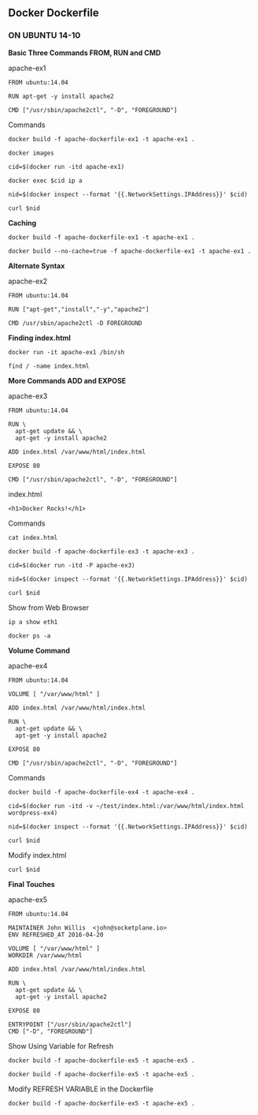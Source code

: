 Docker Dockerfile 
-------------------

### ON UBUNTU 14-10

**Basic Three Commands FROM, RUN and CMD** 

apache-ex1

```
FROM ubuntu:14.04

RUN apt-get -y install apache2 

CMD ["/usr/sbin/apache2ctl", "-D", "FOREGROUND"]
```

Commands

```
docker build -f apache-dockerfile-ex1 -t apache-ex1 .

docker images
    
cid=$(docker run -itd apache-ex1)
    
docker exec $cid ip a

nid=$(docker inspect --format '{{.NetworkSettings.IPAddress}}' $cid)
    
curl $nid
```

**Caching** 

```
docker build -f apache-dockerfile-ex1 -t apache-ex1 .
    
docker build --no-cache=true -f apache-dockerfile-ex1 -t apache-ex1 .
```

**Alternate Syntax** 

apache-ex2

```
FROM ubuntu:14.04

RUN ["apt-get","install","-y","apache2"]

CMD /usr/sbin/apache2ctl -D FOREGROUND
```

**Finding index.html** 

```
docker run -it apache-ex1 /bin/sh

find / -name index.html
```

**More Commands ADD and EXPOSE** 

apache-ex3

```
FROM ubuntu:14.04

RUN \
  apt-get update && \
  apt-get -y install apache2 

ADD index.html /var/www/html/index.html

EXPOSE 80 

CMD ["/usr/sbin/apache2ctl", "-D", "FOREGROUND"]
```

index.html

```
<h1>Docker Rocks!</h1>
```

Commands

```
cat index.html 
    
docker build -f apache-dockerfile-ex3 -t apache-ex3 .
    
cid=$(docker run -itd -P apache-ex3)
    
nid=$(docker inspect --format '{{.NetworkSettings.IPAddress}}' $cid)
    
curl $nid
```

Show from Web Browser 

```
ip a show eth1

docker ps -a
```

**Volume Command** 

apache-ex4

```
FROM ubuntu:14.04

VOLUME [ "/var/www/html" ]

ADD index.html /var/www/html/index.html

RUN \
  apt-get update && \
  apt-get -y install apache2 

EXPOSE 80 

CMD ["/usr/sbin/apache2ctl", "-D", "FOREGROUND"]
```

Commands

```
docker build -f apache-dockerfile-ex4 -t apache-ex4 .
    
cid=$(docker run -itd -v ~/test/index.html:/var/www/html/index.html wordpress-ex4)
    
nid=$(docker inspect --format '{{.NetworkSettings.IPAddress}}' $cid)
    
curl $nid
```

Modify index.html  

    curl $nid
    
**Final Touches** 

apache-ex5

```
FROM ubuntu:14.04

MAINTAINER John Willis  <john@socketplane.io>
ENV REFRESHED_AT 2016-04-20 

VOLUME [ "/var/www/html" ]
WORKDIR /var/www/html

ADD index.html /var/www/html/index.html

RUN \
  apt-get update && \
  apt-get -y install apache2 

EXPOSE 80 

ENTRYPOINT ["/usr/sbin/apache2ctl"]
CMD ["-D", "FOREGROUND"]
```

Show Using Variable for Refresh

```
docker build -f apache-dockerfile-ex5 -t apache-ex5 .
    
docker build -f apache-dockerfile-ex5 -t apache-ex5 .
```

Modify REFRESH VARIABLE in the Dockerfile

```
docker build -f apache-dockerfile-ex5 -t apache-ex5 .
```    

